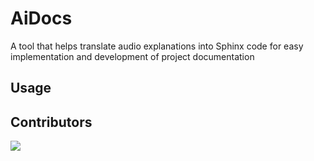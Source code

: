 # AiDocs

A tool that helps translate audio explanations into Sphinx code for easy implementation and development of project documentation

## Usage



## Contributors

<a href="https://github.com/jpgtzg/aidocs/graphs/contributors">
  <img src="https://contrib.rocks/image?repo=jpgtzg/aidocs" />
</a>
